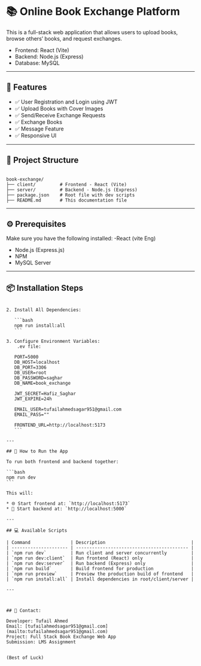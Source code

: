 
# 📚 Online Book Exchange Platform

This is a full-stack web application that allows users to upload books, browse others’ books, and request exchanges.

- Frontend: React (Vite)
- Backend: Node.js (Express)
- Database: MySQL

---

## 🚀 Features

- ✅ User Registration and Login using JWT
- ✅ Upload Books with Cover Images
- ✅ Send/Receive Exchange Requests
- ✅ Exchange Books
- ✅ Message Feature
- ✅ Responsive UI

---

## 📁 Project Structure

```

book-exchange/
├── client/         # Frontend - React (Vite)
├── server/         # Backend - Node.js (Express)
├── package.json    # Root file with dev scripts
├── README.md       # This documentation file

````

---

## ⚙️ Prerequisites

Make sure you have the following installed:
-React (vite Eng)
- Node.js (Express.js)
- NPM
- MySQL Server

---

## 📦 Installation Steps


````

2. Install All Dependencies:

   ```bash
   npm run install:all
   ```

3. Configure Environment Variables:
    .ev file:

   PORT=5000
   DB_HOST=localhost
   DB_PORT=3306
   DB_USER=root
   DB_PASSWORD=saghar
   DB_NAME=book_exchange

   JWT_SECRET=Hafiz_Saghar
   JWT_EXPIRE=24h

   EMAIL_USER=tufailahmedsagar951@gmail.com
   EMAIL_PASS=""

   FRONTEND_URL=http://localhost:5173
   ```

---

## 🏃 How to Run the App

To run both frontend and backend together:

```bash
npm run dev
```

This will:

* 🌐 Start frontend at: `http://localhost:5173`
* 🔧 Start backend at: `http://localhost:5000`

---

## 💻 Available Scripts

| Command               | Description                                |
| --------------------- | ------------------------------------------ |
| `npm run dev`         | Run client and server concurrently         |
| `npm run dev:client`  | Run frontend (React) only                  |
| `npm run dev:server`  | Run backend (Express) only                 |
| `npm run build`       | Build frontend for production              |
| `npm run preview`     | Preview the production build of frontend   |
| `npm run install:all` | Install dependencies in root/client/server |

---



## 📧 Contact: 

Developer: Tufail Ahmed 
Email: [tufailahmedsagar951@gmail.com] (mailto:tufailahmedsagar951@gmail.com)
Project: Full Stack Book Exchange Web App
Submission: LMS Assignment


(Best of Luck)
